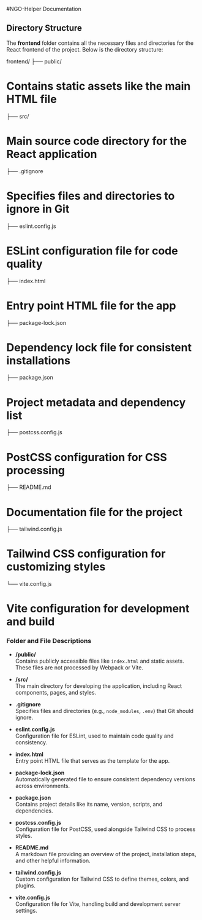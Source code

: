 #NGO-Helper Documentation

## Directory Structure

The **frontend** folder contains all the necessary files and directories for the React frontend of the project. Below is the directory structure:

frontend/ 
├── public/
# Contains static assets like the main HTML file 
├── src/ 
# Main source code directory for the React application 
├── .gitignore 
# Specifies files and directories to ignore in Git 
├── eslint.config.js 
# ESLint configuration file for code quality 
├── index.html 
# Entry point HTML file for the app 
├── package-lock.json 
# Dependency lock file for consistent installations 
├── package.json 
# Project metadata and dependency list 
├── postcss.config.js 
# PostCSS configuration for CSS processing 
├── README.md 
# Documentation file for the project 
├── tailwind.config.js 
# Tailwind CSS configuration for customizing styles 
└── vite.config.js 
# Vite configuration for development and build

### Folder and File Descriptions

- **/public/**  
  Contains publicly accessible files like `index.html` and static assets. These files are not processed by Webpack or Vite.  

- **/src/**  
  The main directory for developing the application, including React components, pages, and styles.

- **.gitignore**  
  Specifies files and directories (e.g., `node_modules`, `.env`) that Git should ignore.

- **eslint.config.js**  
  Configuration file for ESLint, used to maintain code quality and consistency.

- **index.html**  
  Entry point HTML file that serves as the template for the app.

- **package-lock.json**  
  Automatically generated file to ensure consistent dependency versions across environments.

- **package.json**  
  Contains project details like its name, version, scripts, and dependencies.

- **postcss.config.js**  
  Configuration file for PostCSS, used alongside Tailwind CSS to process styles.

- **README.md**  
  A markdown file providing an overview of the project, installation steps, and other helpful information.

- **tailwind.config.js**  
  Custom configuration for Tailwind CSS to define themes, colors, and plugins.

- **vite.config.js**  
  Configuration file for Vite, handling build and development server settings.
